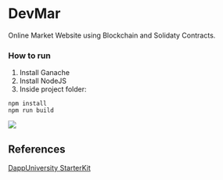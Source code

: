 # DevMar
Online Market Website using Blockchain and Solidaty Contracts.


### How to run

1. Install Ganache
2. Install NodeJS
3. Inside project folder:
```
npm install
npm run build
```

![](https://i.imgur.com/2K4wmSY.png)
## References

[DappUniversity StarterKit](https://github.com/dappuniversity/starter_kit)
